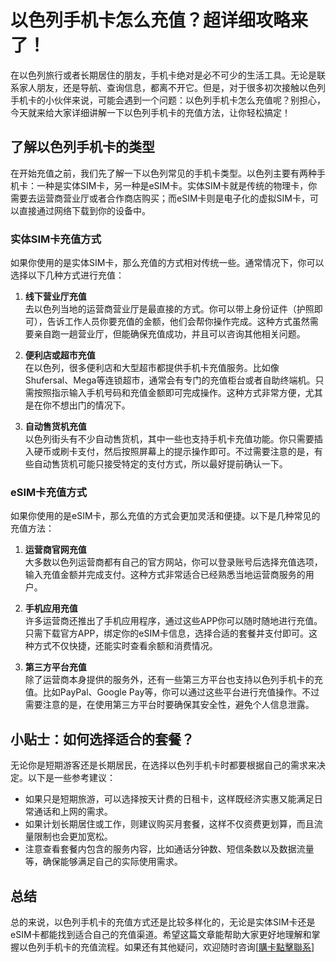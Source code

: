 # 以色列手机卡怎么充值？超详细攻略来了！

在以色列旅行或者长期居住的朋友，手机卡绝对是必不可少的生活工具。无论是联系家人朋友，还是导航、查询信息，都离不开它。但是，对于很多初次接触以色列手机卡的小伙伴来说，可能会遇到一个问题：以色列手机卡怎么充值呢？别担心，今天就来给大家详细讲解一下以色列手机卡的充值方法，让你轻松搞定！

## 了解以色列手机卡的类型

在开始充值之前，我们先了解一下以色列常见的手机卡类型。以色列主要有两种手机卡：一种是实体SIM卡，另一种是eSIM卡。实体SIM卡就是传统的物理卡，你需要去运营商营业厅或者合作商店购买；而eSIM卡则是电子化的虚拟SIM卡，可以直接通过网络下载到你的设备中。

### 实体SIM卡充值方式

如果你使用的是实体SIM卡，那么充值的方式相对传统一些。通常情况下，你可以选择以下几种方式进行充值：

1. **线下营业厅充值**  
   去以色列当地的运营商营业厅是最直接的方式。你可以带上身份证件（护照即可），告诉工作人员你要充值的金额，他们会帮你操作完成。这种方式虽然需要亲自跑一趟营业厅，但能确保充值成功，并且可以咨询其他相关问题。

2. **便利店或超市充值**  
   在以色列，很多便利店和大型超市都提供手机卡充值服务。比如像Shufersal、Mega等连锁超市，通常会有专门的充值柜台或者自助终端机。只需按照指示输入手机号码和充值金额即可完成操作。这种方式非常方便，尤其是在你不想出门的情况下。

3. **自动售货机充值**  
   以色列街头有不少自动售货机，其中一些也支持手机卡充值功能。你只需要插入硬币或刷卡支付，然后按照屏幕上的提示操作即可。不过需要注意的是，有些自动售货机可能只接受特定的支付方式，所以最好提前确认一下。

### eSIM卡充值方式

如果你使用的是eSIM卡，那么充值的方式会更加灵活和便捷。以下是几种常见的充值方法：

1. **运营商官网充值**  
   大多数以色列运营商都有自己的官方网站，你可以登录账号后选择充值选项，输入充值金额并完成支付。这种方式非常适合已经熟悉当地运营商服务的用户。

2. **手机应用充值**  
   许多运营商还推出了手机应用程序，通过这些APP你可以随时随地进行充值。只需下载官方APP，绑定你的eSIM卡信息，选择合适的套餐并支付即可。这种方式不仅快捷，还能实时查看余额和消费情况。

3. **第三方平台充值**  
   除了运营商本身提供的服务外，还有一些第三方平台也支持以色列手机卡的充值。比如PayPal、Google Pay等，你可以通过这些平台进行充值操作。不过需要注意的是，在使用第三方平台时要确保其安全性，避免个人信息泄露。

## 小贴士：如何选择适合的套餐？

无论你是短期游客还是长期居民，在选择以色列手机卡时都要根据自己的需求来决定。以下是一些参考建议：

- 如果只是短期旅游，可以选择按天计费的日租卡，这样既经济实惠又能满足日常通话和上网的需求。
- 如果计划长期居住或工作，则建议购买月套餐，这样不仅资费更划算，而且流量限制也会更加宽松。
- 注意查看套餐内包含的服务内容，比如通话分钟数、短信条数以及数据流量等，确保能够满足自己的实际使用需求。

## 总结

总的来说，以色列手机卡的充值方式还是比较多样化的，无论是实体SIM卡还是eSIM卡都能找到适合自己的充值渠道。希望这篇文章能帮助大家更好地理解和掌握以色列手机卡的充值流程。如果还有其他疑问，欢迎随时咨询[[購卡點擊聯系](https://t.me/s/esim1088)]